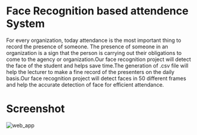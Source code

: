 # Face Recognition based attendence System
For every organization, today attendance is the most important thing to record the presence of someone. The presence of someone in an organization is a sign that the person is carrying out their obligations to come to the agency or organization.Our face recognition project will detect the face of the student and helps save time.The generation of .csv file will help the lecturer to make a fine record of the presenters on the daily basis.Our face recognition project will detect faces in 50 different frames and help the accurate detection of face for efficient attendance.

# Screenshot
![web_app](https://github.com/sravanijatoth02/face_recognition_based_attendence_system/assets/101631497/958f58b3-557f-4bf4-b498-2a3d223f14c1)


